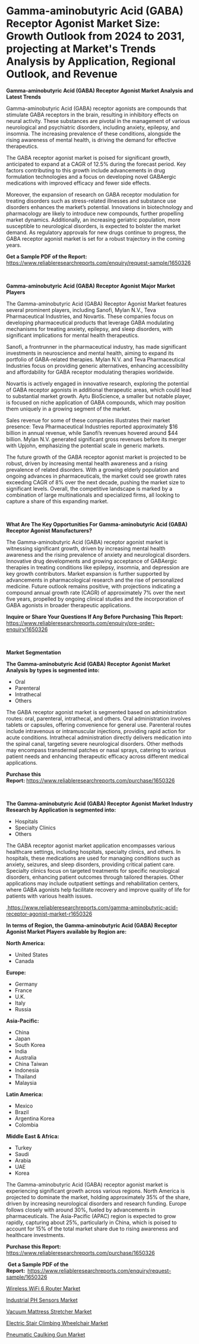 <p><h1>Gamma-aminobutyric Acid (GABA) Receptor Agonist Market Size: Growth Outlook from 2024 to 2031, projecting at Market's Trends Analysis by Application, Regional Outlook, and Revenue</h1></p><p><strong>Gamma-aminobutyric Acid (GABA) Receptor Agonist Market Analysis and Latest Trends</strong></p>
<p><p>Gamma-aminobutyric Acid (GABA) receptor agonists are compounds that stimulate GABA receptors in the brain, resulting in inhibitory effects on neural activity. These substances are pivotal in the management of various neurological and psychiatric disorders, including anxiety, epilepsy, and insomnia. The increasing prevalence of these conditions, alongside the rising awareness of mental health, is driving the demand for effective therapeutics.</p><p>The GABA receptor agonist market is poised for significant growth, anticipated to expand at a CAGR of 12.5% during the forecast period. Key factors contributing to this growth include advancements in drug formulation technologies and a focus on developing novel GABAergic medications with improved efficacy and fewer side effects. </p><p>Moreover, the expansion of research on GABA receptor modulation for treating disorders such as stress-related illnesses and substance use disorders enhances the market’s potential. Innovations in biotechnology and pharmacology are likely to introduce new compounds, further propelling market dynamics. Additionally, an increasing geriatric population, more susceptible to neurological disorders, is expected to bolster the market demand. As regulatory approvals for new drugs continue to progress, the GABA receptor agonist market is set for a robust trajectory in the coming years.</p></p>
<p><strong>Get a Sample PDF of the Report:&nbsp;</strong> <a href="https://www.reliableresearchreports.com/enquiry/request-sample/1650326?utm_campaign=2009&utm_medium=2&utm_source=Github&utm_content=ia&utm_term=27122024&utm_id=gamma-aminobutyric-acid-gaba-receptor-agonist">https://www.reliableresearchreports.com/enquiry/request-sample/1650326</a></p>
<p>&nbsp;</p>
<p><strong>Gamma-aminobutyric Acid (GABA) Receptor Agonist Major Market Players</strong></p>
<p><p>The Gamma-aminobutyric Acid (GABA) Receptor Agonist Market features several prominent players, including Sanofi, Mylan N.V., Teva Pharmaceutical Industries, and Novartis. These companies focus on developing pharmaceutical products that leverage GABA modulating mechanisms for treating anxiety, epilepsy, and sleep disorders, with significant implications for mental health therapeutics.</p><p>Sanofi, a frontrunner in the pharmaceutical industry, has made significant investments in neuroscience and mental health, aiming to expand its portfolio of GABA-related therapies. Mylan N.V. and Teva Pharmaceutical Industries focus on providing generic alternatives, enhancing accessibility and affordability for GABA receptor modulating therapies worldwide.</p><p>Novartis is actively engaged in innovative research, exploring the potential of GABA receptor agonists in additional therapeutic areas, which could lead to substantial market growth. Aytu BioScience, a smaller but notable player, is focused on niche application of GABA compounds, which may position them uniquely in a growing segment of the market.</p><p>Sales revenue for some of these companies illustrates their market presence: Teva Pharmaceutical Industries reported approximately $16 billion in annual revenue, while Sanofi’s revenues hovered around $44 billion. Mylan N.V. generated significant gross revenues before its merger with Upjohn, emphasizing the potential scale in generic markets. </p><p>The future growth of the GABA receptor agonist market is projected to be robust, driven by increasing mental health awareness and a rising prevalence of related disorders. With a growing elderly population and ongoing advances in pharmaceuticals, the market could see growth rates exceeding CAGR of 8% over the next decade, pushing the market size to significant levels. Overall, the competitive landscape is marked by a combination of large multinationals and specialized firms, all looking to capture a share of this expanding market.</p></p>
<p>&nbsp;</p>
<p><strong>What Are The Key Opportunities For Gamma-aminobutyric Acid (GABA) Receptor Agonist Manufacturers?</strong></p>
<p><p>The Gamma-aminobutyric Acid (GABA) receptor agonist market is witnessing significant growth, driven by increasing mental health awareness and the rising prevalence of anxiety and neurological disorders. Innovative drug developments and growing acceptance of GABAergic therapies in treating conditions like epilepsy, insomnia, and depression are key growth contributors. Market expansion is further supported by advancements in pharmacological research and the rise of personalized medicine. Future outlook remains positive, with projections indicating a compound annual growth rate (CAGR) of approximately 7% over the next five years, propelled by ongoing clinical studies and the incorporation of GABA agonists in broader therapeutic applications.</p></p>
<p><strong>Inquire or Share Your Questions If Any Before Purchasing This Report:</strong> <a href="https://www.reliableresearchreports.com/enquiry/pre-order-enquiry/1650326?utm_campaign=2009&utm_medium=2&utm_source=Github&utm_content=ia&utm_term=27122024&utm_id=gamma-aminobutyric-acid-gaba-receptor-agonist">https://www.reliableresearchreports.com/enquiry/pre-order-enquiry/1650326</a></p>
<p>&nbsp;</p>
<p><strong>Market Segmentation</strong></p>
<p><strong>The Gamma-aminobutyric Acid (GABA) Receptor Agonist Market Analysis by types is segmented into:</strong></p>
<p><ul><li>Oral</li><li>Parenteral</li><li>Intrathecal</li><li>Others</li></ul></p>
<p><p>The GABA receptor agonist market is segmented based on administration routes: oral, parenteral, intrathecal, and others. Oral administration involves tablets or capsules, offering convenience for general use. Parenteral routes include intravenous or intramuscular injections, providing rapid action for acute conditions. Intrathecal administration directly delivers medication into the spinal canal, targeting severe neurological disorders. Other methods may encompass transdermal patches or nasal sprays, catering to various patient needs and enhancing therapeutic efficacy across different medical applications.</p></p>
<p><strong>Purchase this Report:&nbsp;</strong><a href="https://www.reliableresearchreports.com/purchase/1650326?utm_campaign=2009&utm_medium=2&utm_source=Github&utm_content=ia&utm_term=27122024&utm_id=gamma-aminobutyric-acid-gaba-receptor-agonist">https://www.reliableresearchreports.com/purchase/1650326</a></p>
<p>&nbsp;</p>
<p><strong>The Gamma-aminobutyric Acid (GABA) Receptor Agonist Market Industry Research by Application is segmented into:</strong></p>
<p><ul><li>Hospitals</li><li>Specialty Clinics</li><li>Others</li></ul></p>
<p><p>The GABA receptor agonist market application encompasses various healthcare settings, including hospitals, specialty clinics, and others. In hospitals, these medications are used for managing conditions such as anxiety, seizures, and sleep disorders, providing critical patient care. Specialty clinics focus on targeted treatments for specific neurological disorders, enhancing patient outcomes through tailored therapies. Other applications may include outpatient settings and rehabilitation centers, where GABA agonists help facilitate recovery and improve quality of life for patients with various health issues.</p></p>
<p><a href="https://www.reliableresearchreports.com/gamma-aminobutyric-acid-receptor-agonist-market-r1650326?utm_campaign=2009&utm_medium=2&utm_source=Github&utm_content=ia&utm_term=27122024&utm_id=gamma-aminobutyric-acid-gaba-receptor-agonist">&nbsp;https://www.reliableresearchreports.com/gamma-aminobutyric-acid-receptor-agonist-market-r1650326</a></p>
<p><strong>In terms of Region, the Gamma-aminobutyric Acid (GABA) Receptor Agonist Market Players available by Region are:</strong></p>
<p>
    <p> <strong> North America: </strong>
        <ul>
            <li>United States</li>
            <li>Canada</li>
        </ul>
        </p> 
    <p> <strong> Europe: </strong>
        <ul>
            <li>Germany</li>
            <li>France</li>
            <li>U.K.</li>
            <li>Italy</li>
            <li>Russia</li>
        </ul>
        </p> 
    <p> <strong> Asia-Pacific: </strong>
        <ul>
            <li>China</li>
            <li>Japan</li>
            <li>South Korea</li>
            <li>India</li>
            <li>Australia</li>
            <li>China Taiwan</li>
            <li>Indonesia</li>
            <li>Thailand</li>
            <li>Malaysia</li>
        </ul>
        </p> 
    <p> <strong> Latin America: </strong>
        <ul>
            <li>Mexico</li>
            <li>Brazil</li>
            <li>Argentina Korea</li>
            <li>Colombia</li>
        </ul>
        </p> 
    <p> <strong> Middle East & Africa: </strong>
        <ul>
            <li>Turkey</li>
            <li>Saudi</li>
            <li>Arabia</li>
            <li>UAE</li>
            <li>Korea</li>
        </ul>
    </p>
    </p>
<p><p>The Gamma-aminobutyric Acid (GABA) receptor agonist market is experiencing significant growth across various regions. North America is projected to dominate the market, holding approximately 35% of the share, driven by increasing neurological disorders and research funding. Europe follows closely with around 30%, fueled by advancements in pharmaceuticals. The Asia-Pacific (APAC) region is expected to grow rapidly, capturing about 25%, particularly in China, which is poised to account for 15% of the total market share due to rising awareness and healthcare investments.</p></p>
<p><strong>Purchase this Report: </strong><a href="https://www.reliableresearchreports.com/purchase/1650326?utm_campaign=2009&utm_medium=2&utm_source=Github&utm_content=ia&utm_term=27122024&utm_id=gamma-aminobutyric-acid-gaba-receptor-agonist">https://www.reliableresearchreports.com/purchase/1650326</a></p>
<p>&nbsp;<strong>Get a Sample PDF of the Report:&nbsp;&nbsp;</strong><a href="https://www.reliableresearchreports.com/enquiry/request-sample/1650326?utm_campaign=2009&utm_medium=2&utm_source=Github&utm_content=ia&utm_term=27122024&utm_id=gamma-aminobutyric-acid-gaba-receptor-agonist">https://www.reliableresearchreports.com/enquiry/request-sample/1650326</a></p>
<p><strong></strong></p>
<p><p><a href="https://www.linkedin.com/pulse/f-my-mkt-intel-xkfif?utm_campaign=2009&utm_medium=2&utm_source=Github&utm_content=ia&utm_term=27122024&utm_id=gamma-aminobutyric-acid-gaba-receptor-agonist">Wireless WiFi 6 Router Market</a></p><p><a href="https://www.linkedin.com/pulse/industrial-ph-sensors-market-size-industry-outlook-detailed-ky77e?utm_campaign=2009&utm_medium=2&utm_source=Github&utm_content=ia&utm_term=27122024&utm_id=gamma-aminobutyric-acid-gaba-receptor-agonist">Industrial PH Sensors Market</a></p><p><a href="https://www.linkedin.com/pulse/97-cagr-forecast-thevacuum-mattress-stretcher-market-from-2024-dhpnf?utm_campaign=2009&utm_medium=2&utm_source=Github&utm_content=ia&utm_term=27122024&utm_id=gamma-aminobutyric-acid-gaba-receptor-agonist">Vacuum Mattress Stretcher Market</a></p><p><a href="https://www.linkedin.com/pulse/impressive-growth-electric-stair-climbing-wheelchair-tvrye?utm_campaign=2009&utm_medium=2&utm_source=Github&utm_content=ia&utm_term=27122024&utm_id=gamma-aminobutyric-acid-gaba-receptor-agonist">Electric Stair Climbing Wheelchair Market</a></p><p><a href="https://www.linkedin.com/pulse/global-pneumatic-caulking-gun-market-product-types-applications-3obec?utm_campaign=2009&utm_medium=2&utm_source=Github&utm_content=ia&utm_term=27122024&utm_id=gamma-aminobutyric-acid-gaba-receptor-agonist">Pneumatic Caulking Gun Market</a></p></p>